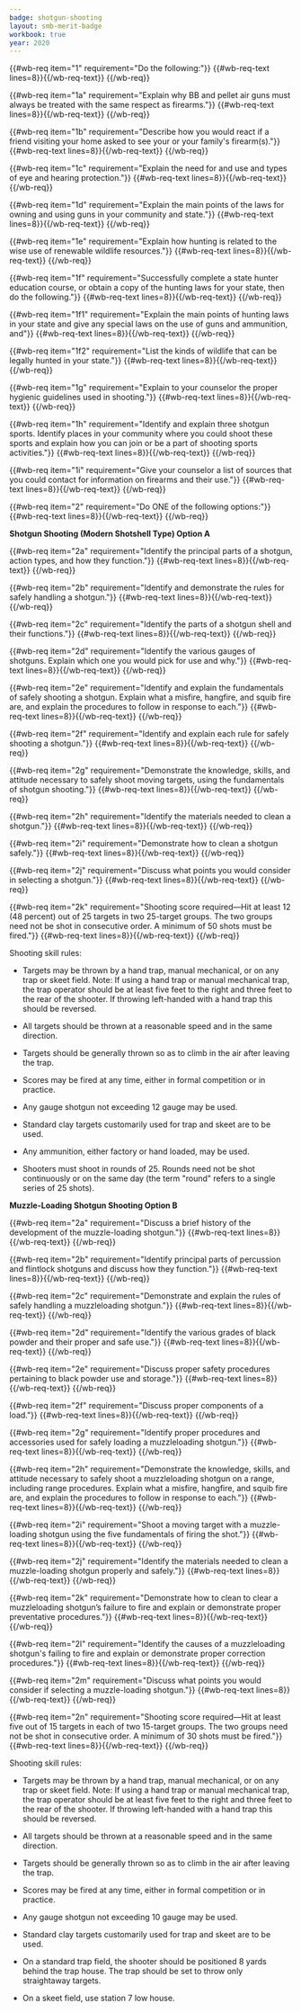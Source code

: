 ```yaml
---
badge: shotgun-shooting
layout: smb-merit-badge
workbook: true
year: 2020
---
```



{{#wb-req item="1" requirement="Do the following:"}}
{{#wb-req-text lines=8}}{{/wb-req-text}}
{{/wb-req}}

{{#wb-req item="1a" requirement="Explain why BB and pellet air guns must always be treated with the same respect as firearms."}}
{{#wb-req-text lines=8}}{{/wb-req-text}}
{{/wb-req}}

{{#wb-req item="1b" requirement="Describe how you would react if a friend visiting your home asked to see your or your family's firearm(s)."}}
{{#wb-req-text lines=8}}{{/wb-req-text}}
{{/wb-req}}

{{#wb-req item="1c" requirement="Explain the need for and use and types of eye and hearing protection."}}
{{#wb-req-text lines=8}}{{/wb-req-text}}
{{/wb-req}}

{{#wb-req item="1d" requirement="Explain the main points of the laws for owning and using guns in your community and state."}}
{{#wb-req-text lines=8}}{{/wb-req-text}}
{{/wb-req}}

{{#wb-req item="1e" requirement="Explain how hunting is related to the wise use of renewable wildlife resources."}}
{{#wb-req-text lines=8}}{{/wb-req-text}}
{{/wb-req}}

{{#wb-req item="1f" requirement="Successfully complete a state hunter education course, or obtain a copy of the hunting laws for your state, then do the following."}}
{{#wb-req-text lines=8}}{{/wb-req-text}}
{{/wb-req}}

{{#wb-req item="1f1" requirement="Explain the main points of hunting laws in your state and give any special laws on the use of guns and ammunition, and"}}
{{#wb-req-text lines=8}}{{/wb-req-text}}
{{/wb-req}}

{{#wb-req item="1f2" requirement="List the kinds of wildlife that can be legally hunted in your state."}}
{{#wb-req-text lines=8}}{{/wb-req-text}}
{{/wb-req}}

{{#wb-req item="1g" requirement="Explain to your counselor the proper hygienic guidelines used in shooting."}}
{{#wb-req-text lines=8}}{{/wb-req-text}}
{{/wb-req}}

{{#wb-req item="1h" requirement="Identify and explain three shotgun sports. Identify places in your community where you could shoot these sports and explain how you can join or be a part of shooting sports activities."}}
{{#wb-req-text lines=8}}{{/wb-req-text}}
{{/wb-req}}

{{#wb-req item="1i" requirement="Give your counselor a list of sources that you could contact for information on firearms and their use."}}
{{#wb-req-text lines=8}}{{/wb-req-text}}
{{/wb-req}}

{{#wb-req item="2" requirement="Do ONE of the following options:"}}
{{#wb-req-text lines=8}}{{/wb-req-text}}
{{/wb-req}}

**Shotgun Shooting (Modern Shotshell Type) Option A**

{{#wb-req item="2a" requirement="Identify the principal parts of a shotgun, action types, and how they function."}}
{{#wb-req-text lines=8}}{{/wb-req-text}}
{{/wb-req}}

{{#wb-req item="2b" requirement="Identify and demonstrate the rules for safely handling a shotgun."}}
{{#wb-req-text lines=8}}{{/wb-req-text}}
{{/wb-req}}

{{#wb-req item="2c" requirement="Identify the parts of a shotgun shell and their functions."}}
{{#wb-req-text lines=8}}{{/wb-req-text}}
{{/wb-req}}

{{#wb-req item="2d" requirement="Identify the various gauges of shotguns. Explain which one you would pick for use and why."}}
{{#wb-req-text lines=8}}{{/wb-req-text}}
{{/wb-req}}

{{#wb-req item="2e" requirement="Identify and explain the fundamentals of safely shooting a shotgun. Explain what a misfire, hangfire, and squib fire are, and explain the procedures to follow in response to each."}}
{{#wb-req-text lines=8}}{{/wb-req-text}}
{{/wb-req}}

{{#wb-req item="2f" requirement="Identify and explain each rule for safely shooting a shotgun."}}
{{#wb-req-text lines=8}}{{/wb-req-text}}
{{/wb-req}}

{{#wb-req item="2g" requirement="Demonstrate the knowledge, skills, and attitude necessary to safely shoot moving targets, using the fundamentals of shotgun shooting."}}
{{#wb-req-text lines=8}}{{/wb-req-text}}
{{/wb-req}}

{{#wb-req item="2h" requirement="Identify the materials needed to clean a shotgun."}}
{{#wb-req-text lines=8}}{{/wb-req-text}}
{{/wb-req}}

{{#wb-req item="2i" requirement="Demonstrate how to clean a shotgun safely."}}
{{#wb-req-text lines=8}}{{/wb-req-text}}
{{/wb-req}}

{{#wb-req item="2j" requirement="Discuss what points you would consider in selecting a shotgun."}}
{{#wb-req-text lines=8}}{{/wb-req-text}}
{{/wb-req}}

{{#wb-req item="2k" requirement="Shooting score required—Hit at least 12 (48 percent) out of 25 targets in two 25-target groups. The two groups need not be shot in consecutive order. A minimum of 50 shots must be fired."}}
{{#wb-req-text lines=8}}{{/wb-req-text}}
{{/wb-req}}

Shooting skill rules:

* Targets may be thrown by a hand trap, manual mechanical, or on any trap or skeet field. Note: If using a hand trap or manual mechanical trap, the trap operator should be at least five feet to the right and three feet to the rear of the shooter. If throwing left-handed with a hand trap this should be reversed.

* All targets should be thrown at a reasonable speed and in the same direction.

* Targets should be generally thrown so as to climb in the air after leaving the trap.

* Scores may be fired at any time, either in formal competition or in practice.

* Any gauge shotgun not exceeding 12 gauge may be used.

* Standard clay targets customarily used for trap and skeet are to be used.

* Any ammunition, either factory or hand loaded, may be used.

* Shooters must shoot in rounds of 25. Rounds need not be shot continuously or on the same day (the term "round" refers to a single series of 25 shots).

**Muzzle-Loading Shotgun Shooting Option B**

{{#wb-req item="2a" requirement="Discuss a brief history of the development of the muzzle-loading shotgun."}}
{{#wb-req-text lines=8}}{{/wb-req-text}}
{{/wb-req}}

{{#wb-req item="2b" requirement="Identify principal parts of percussion and flintlock shotguns and discuss how they function."}}
{{#wb-req-text lines=8}}{{/wb-req-text}}
{{/wb-req}}

{{#wb-req item="2c" requirement="Demonstrate and explain the rules of safely handling a muzzleloading shotgun."}}
{{#wb-req-text lines=8}}{{/wb-req-text}}
{{/wb-req}}

{{#wb-req item="2d" requirement="Identify the various grades of black powder and their proper and safe use."}}
{{#wb-req-text lines=8}}{{/wb-req-text}}
{{/wb-req}}

{{#wb-req item="2e" requirement="Discuss proper safety procedures pertaining to black powder use and storage."}}
{{#wb-req-text lines=8}}{{/wb-req-text}}
{{/wb-req}}

{{#wb-req item="2f" requirement="Discuss proper components of a load."}}
{{#wb-req-text lines=8}}{{/wb-req-text}}
{{/wb-req}}

{{#wb-req item="2g" requirement="Identify proper procedures and accessories used for safely loading a muzzleloading shotgun."}}
{{#wb-req-text lines=8}}{{/wb-req-text}}
{{/wb-req}}

{{#wb-req item="2h" requirement="Demonstrate the knowledge, skills, and attitude necessary to safely shoot a muzzleloading shotgun on a range, including range procedures. Explain what a misfire, hangfire, and squib fire are, and explain the procedures to follow in response to each."}}
{{#wb-req-text lines=8}}{{/wb-req-text}}
{{/wb-req}}

{{#wb-req item="2i" requirement="Shoot a moving target with a muzzle-loading shotgun using the five fundamentals of firing the shot."}}
{{#wb-req-text lines=8}}{{/wb-req-text}}
{{/wb-req}}

{{#wb-req item="2j" requirement="Identify the materials needed to clean a muzzle-loading shotgun properly and safely."}}
{{#wb-req-text lines=8}}{{/wb-req-text}}
{{/wb-req}}

{{#wb-req item="2k" requirement="Demonstrate how to clean to clear a muzzleloading shotgun’s failure to fire and explain or demonstrate proper preventative procedures."}}
{{#wb-req-text lines=8}}{{/wb-req-text}}
{{/wb-req}}

{{#wb-req item="2l" requirement="Identify the causes of a muzzleloading shotgun's failing to fire and explain or demonstrate proper correction procedures."}}
{{#wb-req-text lines=8}}{{/wb-req-text}}
{{/wb-req}}

{{#wb-req item="2m" requirement="Discuss what points you would consider if selecting a muzzle-loading shotgun."}}
{{#wb-req-text lines=8}}{{/wb-req-text}}
{{/wb-req}}

{{#wb-req item="2n" requirement="Shooting score required—Hit at least five out of 15 targets in each of two 15-target groups. The two groups need not be shot in consecutive order. A minimum of 30 shots must be fired."}}
{{#wb-req-text lines=8}}{{/wb-req-text}}
{{/wb-req}}

Shooting skill rules:

* Targets may be thrown by a hand trap, manual mechanical, or on any trap or skeet field. Note: If using a hand trap or manual mechanical trap, the trap operator should be at least five feet to the right and three feet to the rear of the shooter. If throwing left-handed with a hand trap this should be reversed.

* All targets should be thrown at a reasonable speed and in the same direction.

* Targets should be generally thrown so as to climb in the air after leaving the trap.

* Scores may be fired at any time, either in formal competition or in practice.

* Any gauge shotgun not exceeding 10 gauge may be used.

* Standard clay targets customarily used for trap and skeet are to be used.

* On a standard trap field, the shooter should be positioned 8 yards behind the trap house. The trap should be set to throw only straightaway targets.

* On a skeet field, use station 7 low house.
